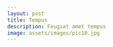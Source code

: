 ```yaml
---
layout: post
title: Tempus
description: Feugiat amet tempus
image: assets/images/pic10.jpg
---
```


